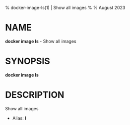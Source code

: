 % docker-image-ls(1) | Show all images
% 
% August 2023

NAME
==================================================

**docker image ls** - Show all images

SYNOPSIS
==================================================

**docker image ls**

DESCRIPTION
==================================================

Show all images

- Alias: **l**


